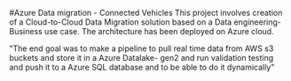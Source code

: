 #Azure Data migration - Connected Vehicles
This project involves creation of a Cloud-to-Cloud Data Migration solution based on a Data engineering- Business use case. The architecture has been deployed on Azure cloud.

"The end goal was to make a pipeline to pull real time data from AWS s3 buckets and store it in a Azure Datalake- gen2 and run validation testing and push it to a Azure SQL database and to be able to do it dynamically"
